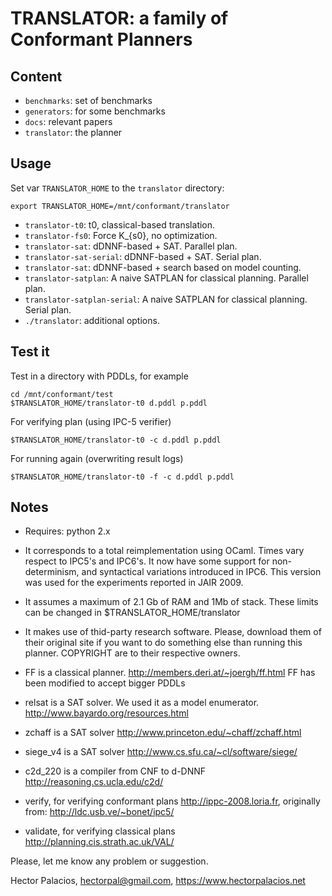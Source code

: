 # TRANSLATOR: a family of Conformant Planners

## Content

- `benchmarks`: set of benchmarks
- `generators`: for some benchmarks
- `docs`: relevant papers
- `translator`: the planner

## Usage

Set var `TRANSLATOR_HOME` to the `translator` directory:

```
export TRANSLATOR_HOME=/mnt/conformant/translator
```

- `translator-t0`: t0, classical-based translation.
- `translator-fs0`: Force K_{s0}, no optimization.
- `translator-sat`: dDNNF-based + SAT. Parallel plan.
- `translator-sat-serial`: dDNNF-based + SAT. Serial plan.
- `translator-sat`: dDNNF-based + search based on model counting.
- `translator-satplan`: A naive SATPLAN for classical planning. Parallel plan.
- `translator-satplan-serial`: A naive SATPLAN for classical planning. Serial plan.
- `./translator`: additional options.

## Test it

Test in a directory with PDDLs, for example

```
cd /mnt/conformant/test
$TRANSLATOR_HOME/translator-t0 d.pddl p.pddl
```

For verifying plan (using IPC-5 verifier)

```
$TRANSLATOR_HOME/translator-t0 -c d.pddl p.pddl
```

For running again (overwriting result logs)

```
$TRANSLATOR_HOME/translator-t0 -f -c d.pddl p.pddl
```

## Notes

- Requires: python 2.x

- It corresponds to a total reimplementation using OCaml. Times vary respect to IPC5's and IPC6's. It now have some support for non-determinism, and syntactical variations introduced in IPC6. This version was used for the experiments reported in JAIR 2009.

- It assumes a maximum of 2.1 Gb of RAM and 1Mb of stack. These limits can be changed in $TRANSLATOR_HOME/translator

- It makes use of thid-party research software. Please, download them of their original site if you want to do something else than running this planner. COPYRIGHT are to their respective owners.

- FF is a classical planner. <http://members.deri.at/~joergh/ff.html> FF has been modified to accept bigger PDDLs

- relsat is a SAT solver. We used it as a model enumerator. <http://www.bayardo.org/resources.html>
- zchaff is a SAT solver <http://www.princeton.edu/~chaff/zchaff.html>
- siege_v4 is a SAT solver <http://www.cs.sfu.ca/~cl/software/siege/>
- c2d_220 is a compiler from CNF to d-DNNF <http://reasoning.cs.ucla.edu/c2d/>
- verify, for verifying conformant plans <http://ippc-2008.loria.fr>, originally from: <http://ldc.usb.ve/~bonet/ipc5/>
- validate, for verifying classical plans <http://planning.cis.strath.ac.uk/VAL/>

Please, let me know any problem or suggestion.

Hector Palacios, hectorpal@gmail.com, <https://www.hectorpalacios.net>
